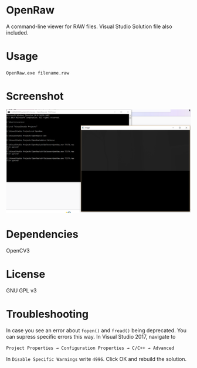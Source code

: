 # OpenRaw

A command-line viewer for RAW files. Visual Studio Solution file also included.

# Usage

`OpenRaw.exe filename.raw`

# Screenshot

 ![openraw-screenshot](openraw-ss.png)

# Dependencies

OpenCV3

# License

GNU GPL v3

# Troubleshooting

In case you see an error about `fopen()` and `fread()` being deprecated. You can supress specific errors this way. In Visual Studio 2017, navigate to

```
Project Properties → Configuration Properties → C/C++ → Advanced
```

In `Disable Specific Warnings` write `4996`. Click OK and rebuild the solution.
